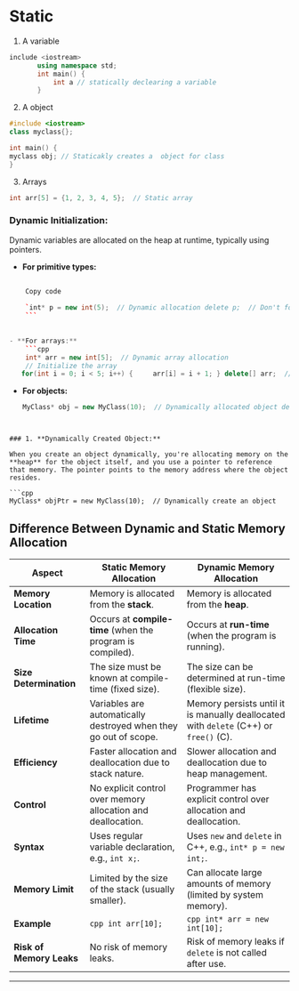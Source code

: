 
# Static 
1) A variable 
	
 ```cpp
 include <iostream>
		using namespace std;
		int main() {
			int a // statically declearing a variable 
		}
```
2)  A object

```cpp
#include <iostream>
class myclass{};

int main() {
myclass obj; // Staticakly creates a  object for class
}
```

 3) Arrays
```cpp
int arr[5] = {1, 2, 3, 4, 5};  // Static array
```

### Dynamic Initialization:

Dynamic variables are allocated on the heap at runtime, typically using pointers.

- **For primitive types:**
    
	
```cpp
    
    Copy code
    
    `int* p = new int(5);  // Dynamic allocation delete p;  // Don't forget to free the memory`
    ```
    
  
- **For arrays:**
    ```cpp
    int* arr = new int[5];  // Dynamic array allocation 
    // Initialize the array    
   for(int i = 0; i < 5; i++) {     arr[i] = i + 1; } delete[] arr;  // Free Memory
```

- **For objects:**
    ```cpp
    MyClass* obj = new MyClass(10);  // Dynamically allocated object delete obj;  
```


### 1. **Dynamically Created Object:**

When you create an object dynamically, you're allocating memory on the **heap** for the object itself, and you use a pointer to reference that memory. The pointer points to the memory address where the object resides.

```cpp
MyClass* objPtr = new MyClass(10);  // Dynamically create an object

```


## Difference Between Dynamic and Static Memory Allocation

| **Aspect**                 | **Static Memory Allocation**                          | **Dynamic Memory Allocation**                          |
|----------------------------|-------------------------------------------------------|--------------------------------------------------------|
| **Memory Location**         | Memory is allocated from the **stack**.               | Memory is allocated from the **heap**.                 |
| **Allocation Time**         | Occurs at **compile-time** (when the program is compiled). | Occurs at **run-time** (when the program is running).  |
| **Size Determination**      | The size must be known at compile-time (fixed size).  | The size can be determined at run-time (flexible size). |
| **Lifetime**                | Variables are automatically destroyed when they go out of scope. | Memory persists until it is manually deallocated with `delete` (C++) or `free()` (C). |
| **Efficiency**              | Faster allocation and deallocation due to stack nature. | Slower allocation and deallocation due to heap management. |
| **Control**                 | No explicit control over memory allocation and deallocation. | Programmer has explicit control over allocation and deallocation. |
| **Syntax**                  | Uses regular variable declaration, e.g., `int x;`.    | Uses `new` and `delete` in C++, e.g., `int* p = new int;`. |
| **Memory Limit**            | Limited by the size of the stack (usually smaller).   | Can allocate large amounts of memory (limited by system memory). |
| **Example**                 | ```cpp int arr[10]; ```                              | ```cpp int* arr = new int[10]; ```                     |
| **Risk of Memory Leaks**    | No risk of memory leaks.                             | Risk of memory leaks if `delete` is not called after use. |

---

